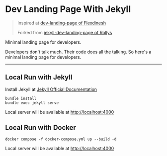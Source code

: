# Dev Landing Page With Jekyll

> Inspired at [dev-landing-page of Flexdinesh](https://github.com/flexdinesh/dev-landing-page)
>
> Forked from [jekyll-dev-landing-page of Rollys](https://github.com/rollys/jekyll-dev-landing-page)

Minimal landing page for developers.

Developers don't talk much. Their code does all the talking. So here's a minimal landing page for developers.

---

## Local Run with Jekyll

Install Jekyll at [Jekyll Official Documentation](https://jekyllrb.com/docs/installation/)

```SHELL
bundle install
bundle exec jekyll serve

```

Local server will be available at [http://localhost:4000](http://localhost:4000)

## Local Run with Docker

```SHELL
docker compose -f docker-compose.yml up --build -d

```

Local server will be available at [http://localhost:4000](http://localhost:4000)
